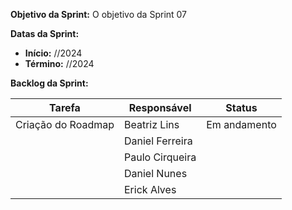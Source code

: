 
**Objetivo da Sprint:**
O objetivo da Sprint 07

**Datas da Sprint:**

- **Início:** //2024
- **Término:** //2024

**Backlog da Sprint:**

| Tarefa | Responsável | Status |
|--------|-------------|-----------------------|
| Criação do Roadmap | Beatriz Lins | Em andamento |
| | Daniel Ferreira |  |
| | Paulo Cirqueira |  |
| | Daniel Nunes |  |
| | Erick Alves |  |



